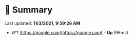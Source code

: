 # 📖 Summary
Last updated: **11/3/2021, 9:59:26 AM**

- `GET` [https://google.com](https://google.com) - **Up** (98ms)

